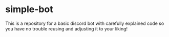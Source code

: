 # simple-bot
This is a repository for a basic discord bot with carefully explained code so you have no trouble reusing and adjusting it to your liking!
